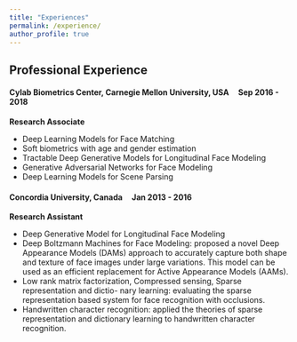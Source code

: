 ```yaml
---
title: "Experiences"
permalink: /experience/
author_profile: true
---
```


## Professional Experience
#### Cylab Biometrics Center, Carnegie Mellon University, USA &nbsp;&nbsp;&nbsp; Sep 2016 - 2018
**Research Associate**
* Deep Learning Models for Face Matching
* Soft biometrics with age and gender estimation
* Tractable Deep Generative Models for Longitudinal Face Modeling 
* Generative Adversarial Networks for Face Modeling
* Deep Learning Models for Scene Parsing

#### Concordia University, Canada &nbsp;&nbsp;&nbsp; Jan 2013 - 2016
**Research Assistant**
* Deep Generative Model for Longitudinal Face Modeling
* Deep Boltzmann Machines for Face Modeling: proposed a novel Deep Appearance
Models (DAMs) approach to accurately capture both shape and texture of face images under large variations. This model can be used as an efficient replacement for Active Appearance Models (AAMs).
* Low rank matrix factorization, Compressed sensing, Sparse representation and dictio- nary learning: evaluating the sparse representation based system for face recognition with occlusions.
* Handwritten character recognition: applied the theories of sparse representation and dictionary learning to handwritten character recognition.